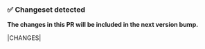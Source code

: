 ### :white_check_mark: Changeset detected

**The changes in this PR will be included in the next version bump.**

|CHANGES|

<!-- check-changesets-action -->
